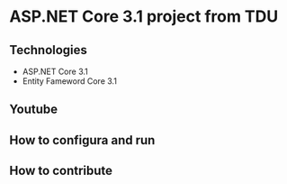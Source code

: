 # ASP.NET Core 3.1 project from TDU
## Technologies
- ASP.NET Core 3.1
- Entity Fameword Core 3.1
## Youtube
## How to configura and run
## How to contribute